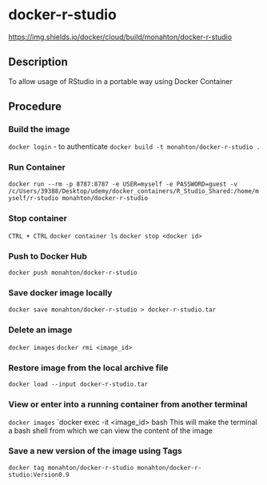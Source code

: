 # docker-r-studio

https://img.shields.io/docker/cloud/build/monahton/docker-r-studio

## Description

To allow usage of RStudio in a portable way using Docker Container

## Procedure

### Build the image

`docker login` - to authenticate
`docker build -t monahton/docker-r-studio .`

### Run Container
`docker run --rm -p 8787:8787 -e USER=myself -e PASSWORD=guest -v /c/Users/39388/Desktop/udemy/docker_containers/R_Studio_Shared:/home/myself/r-studio monahton/docker-r-studio`

### Stop container
`CTRL + CTRL`
`docker container ls`
`docker stop <docker id>`

### Push to Docker Hub
`docker push monahton/docker-r-studio`

### Save docker image locally
`docker save monahton/docker-r-studio > docker-r-studio.tar`

### Delete an image
`docker images`
`docker rmi <image_id>`

### Restore image from the local archive file
`docker load --input docker-r-studio.tar`

### View or enter into a running container from another terminal
`docker images`
`docker exec -it <image_id> bash
This will make the terminal a bash shell from which we can view the content of the image

### Save a new version of the image using Tags
`docker tag monahton/docker-r-studio monahton/docker-r-studio:Version0.9`






